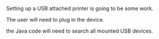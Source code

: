 
Setting up a USB attached printer is going to be some work.

The user will need to plug in the device.

the Java code will need to search all mounted USB devices.

